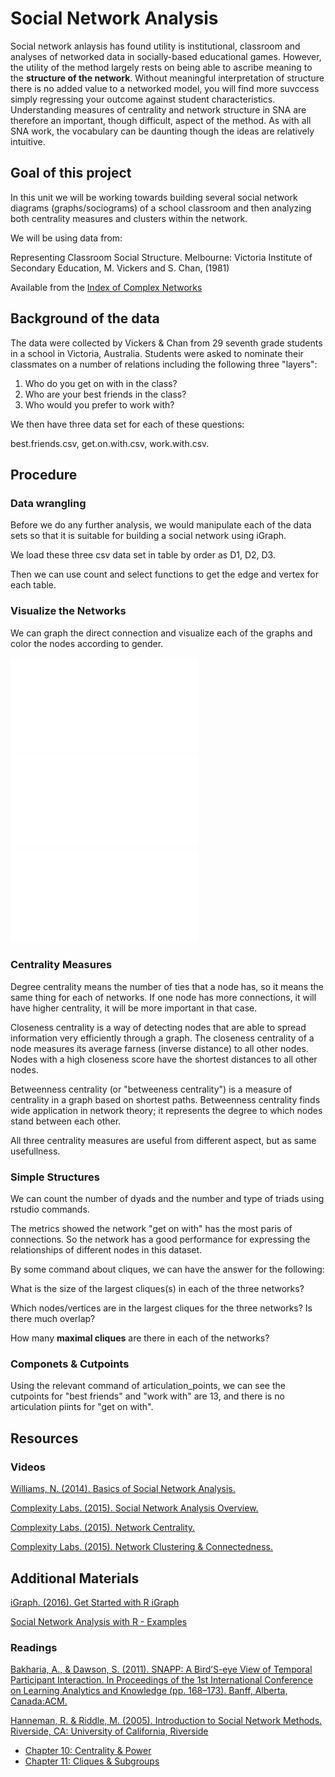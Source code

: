 # Social Network Analysis

Social network anlaysis has found utility is institutional, classroom and analyses of networked data in socially-based educational games. However, the utility of the method largely rests on being able to ascribe meaning to the **structure of the network**. Without meaningful interpretation of structure there is no added value to a networked model, you will find more suvccess simply regressing your outcome against student characteristics.  Understanding measures of centrality and network structure in SNA are therefore an important, though difficult, aspect of the method. As with all SNA work, the vocabulary can be daunting though the ideas are relatively intuitive.

## Goal of this project
In this unit we will be working towards building several social network diagrams (graphs/sociograms) of a school classroom and then analyzing both centrality measures and clusters within the network.

We will be using data from:

Representing Classroom Social Structure. Melbourne: Victoria Institute of Secondary Education, M. Vickers and S. Chan, (1981)

Available from the [Index of Complex Networks](https://icon.colorado.edu/#!/)

## Background of the data
The data were collected by Vickers & Chan from 29 seventh grade students in a school in Victoria, Australia. Students were asked to nominate their classmates on a number of relations including the following three "layers":  

1. Who do you get on with in the class?  
2. Who are your best friends in the class?  
3. Who would you prefer to work with?  

We then have three data set for each of these questions: 

best.friends.csv, get.on.with.csv, work.with.csv.

## Procedure
### Data wrangling
Before we do any further analysis, we would manipulate each of the data sets so that it is suitable for building a social network using iGraph.

We load these three csv data set in table by order as D1, D2, D3.

Then we can use count and select functions to get the edge and vertex for each table.
### Visualize the Networks
We can graph the direct connection and visualize each of the graphs and color the nodes according to gender.

![best friends](./best_friends.pdf)
![get on with](./get_on_with.pdf)
![work with](./work_with.pdf)

### Centrality Measures
Degree centrality means the number of ties that a node has, so it means the same thing for each of networks. If one node has more connections, it will have higher centrality, it will be more important in that case.

Closeness centrality is a way of detecting nodes that are able to spread information very efficiently through a graph. The closeness centrality of a node measures its average farness (inverse distance) to all other nodes. Nodes with a high closeness score have the shortest distances to all other nodes.

Betweenness centrality (or "betweeness centrality") is a measure of centrality in a graph based on shortest paths. Betweenness centrality finds wide application in network theory; it represents the degree to which nodes stand between each other. 

All three centrality measures are useful from different aspect, but as same usefullness.

### Simple Structures
We can count the number of dyads and the number and type of triads using rstudio commands.

The metrics showed the network "get on with" has the most paris of connections. So the network has a good performance for expressing the relationships of different nodes in this dataset.

By some command about cliques, we can have the answer for the following:

What is the size of the largest cliques(s) in each of the three networks?

Which nodes/vertices are in the largest cliques for the three networks? Is there much overlap?

How many **maximal cliques** are there in each of the networks?

### Componets & Cutpoints

Using the relevant command of articulation_points, we can see the cutpoints for "best friends" and "work with" are 13, and there is no articulation piints for "get on with".

## Resources

### Videos

[Williams, N. (2014). Basics of Social Network Analysis.](https://www.youtube.com/watch?v=PT99WF1VEws)

[Complexity Labs. (2015). Social Network Analysis Overview.](https://www.youtube.com/watch?v=fgr_g1q2ikA)

[Complexity Labs. (2015). Network Centrality.](https://www.youtube.com/watch?v=NgUj8DEH5Tc)

[Complexity Labs. (2015). Network Clustering & Connectedness.](https://www.youtube.com/watch?v=2Oa7mef77nM)


## Additional Materials
[iGraph. (2016). Get Started with R iGraph](http://igraph.org/r/#docs)

[Social Network Analysis with R - Examples](https://www.youtube.com/watch?v=0xsM0MbRPGE)

### Readings

[Bakharia, A., & Dawson, S. (2011). SNAPP: A Bird’S-eye View of Temporal Participant Interaction. In Proceedings of the 1st International Conference on Learning Analytics and Knowledge (pp. 168–173). Banff, Alberta, Canada:ACM.](https://doi.org/10.1145/2090116.2090144)

[Hanneman, R. & Riddle, M. (2005). Introduction to Social Network Methods. Riverside, CA:  University of California, Riverside](http://faculty.ucr.edu/~hanneman/)  
  * [Chapter 10: Centrality & Power](http://faculty.ucr.edu/~hanneman/nettext/C10_Centrality.html)  
  * [Chapter 11: Cliques & Subgroups](http://faculty.ucr.edu/~hanneman/nettext/C11_Cliques.html)  




